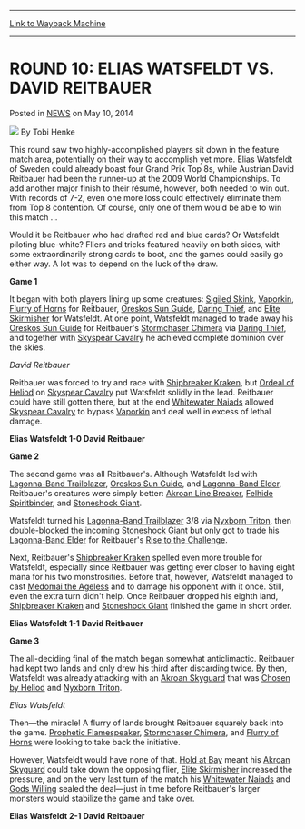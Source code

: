 
---
[Link to Wayback Machine](https://web.archive.org/web/20220119073031/https://magic.wizards.com/en/articles/archive/round-10-elias-watsfeldt-vs-david-reitbauer-2014-05-10)

[_metadata_:author]:- "Tobi Henke"
[_metadata_:description]:- "This round saw two highly-accomplished players sit down in the feature match area, potentially on their way to accomplish yet more. Elias Watsfeldt of Sweden could already boast four Grand Prix Top 8s, while Austrian David Reitbauer had been the runner-up at the 2009 World Championships. To add another major finish to their résumé, however, both needed to win out. With records"
[_metadata_:generator]:- "Drupal 7 (http://drupal.org)"
[_metadata_:node]:- "214916"
[_metadata_:publish_date]:- "2014-05-10"
[_metadata_:source]:- "div-main-content"
[_metadata_:title]:- "ROUND 10: ELIAS WATSFELDT VS. DAVID REITBAUER"
[_metadata_:wayback_capture_timestamp]:- "2022-01-19 07:30:31"
[_metadata_:wayback_raw_url]:- "https://web.archive.org/web/20220119073031id_/https://magic.wizards.com/en/articles/archive/round-10-elias-watsfeldt-vs-david-reitbauer-2014-05-10"
[_metadata_:wayback_url]:- "https://magic.wizards.com/en/articles/archive/round-10-elias-watsfeldt-vs-david-reitbauer-2014-05-10"
---


ROUND 10: ELIAS WATSFELDT VS. DAVID REITBAUER
=============================================



 Posted in [NEWS](/en/articles)
 on May 10, 2014 






![](https://media.magic.wizards.com/styles/auth_small/public/images/person/henke_author.jpg)
By Tobi Henke











This round saw two highly-accomplished players sit down in the feature match area, potentially on their way to accomplish yet more. Elias Watsfeldt of Sweden could already boast four Grand Prix Top 8s, while Austrian David Reitbauer had been the runner-up at the 2009 World Championships. To add another major finish to their résumé, however, both needed to win out. With records of 7-2, even one more loss could effectively eliminate them from Top 8 contention. Of course, only one of them would be able to win this match ...


Would it be Reitbauer who had drafted red and blue cards? Or Watsfeldt piloting blue-white? Fliers and tricks featured heavily on both sides, with some extraordinarily strong cards to boot, and the games could easily go either way. A lot was to depend on the luck of the draw.



**Game 1**




 It began with both players lining up some creatures: [Sigiled Skink](https://gatherer.wizards.com/Pages/Card/Details.aspx?name=Sigiled+Skink), [Vaporkin](https://gatherer.wizards.com/Pages/Card/Details.aspx?name=Vaporkin), [Flurry of Horns](https://gatherer.wizards.com/Pages/Card/Details.aspx?name=Flurry+of+Horns) for Reitbauer, [Oreskos Sun Guide](https://gatherer.wizards.com/Pages/Card/Details.aspx?name=Oreskos+Sun+Guide), [Daring Thief](https://gatherer.wizards.com/Pages/Card/Details.aspx?name=Daring+Thief), and [Elite Skirmisher](https://gatherer.wizards.com/Pages/Card/Details.aspx?name=Elite+Skirmisher) for Watsfeldt. At one point, Watsfeldt managed to trade away his [Oreskos Sun Guide](https://gatherer.wizards.com/Pages/Card/Details.aspx?name=Oreskos+Sun+Guide) for Reitbauer's [Stormchaser Chimera](https://gatherer.wizards.com/Pages/Card/Details.aspx?name=Stormchaser+Chimera) via [Daring Thief](https://gatherer.wizards.com/Pages/Card/Details.aspx?name=Daring+Thief), and together with [Skyspear Cavalry](https://gatherer.wizards.com/Pages/Card/Details.aspx?name=Skyspear+Cavalry) he achieved complete dominion over the skies.






*David Reitbauer*

  

 Reitbauer was forced to try and race with [Shipbreaker Kraken](https://gatherer.wizards.com/Pages/Card/Details.aspx?name=Shipbreaker+Kraken), but [Ordeal of Heliod](https://gatherer.wizards.com/Pages/Card/Details.aspx?name=Ordeal+of+Heliod) on [Skyspear Cavalry](https://gatherer.wizards.com/Pages/Card/Details.aspx?name=Skyspear+Cavalry) put Watsfeldt solidly in the lead. Reitbauer could have still gotten there, but at the end [Whitewater Naiads](https://gatherer.wizards.com/Pages/Card/Details.aspx?name=Whitewater+Naiads) allowed [Skyspear Cavalry](https://gatherer.wizards.com/Pages/Card/Details.aspx?name=Skyspear+Cavalry) to bypass [Vaporkin](https://gatherer.wizards.com/Pages/Card/Details.aspx?name=Vaporkin) and deal well in excess of lethal damage.




**Elias Watsfeldt 1-0 David Reitbauer**



  

**Game 2**




 The second game was all Reitbauer's. Although Watsfeldt led with [Lagonna-Band Trailblazer](https://gatherer.wizards.com/Pages/Card/Details.aspx?name=Lagonna-Band+Trailblazer), [Oreskos Sun Guide](https://gatherer.wizards.com/Pages/Card/Details.aspx?name=Oreskos+Sun+Guide), and [Lagonna-Band Elder](https://gatherer.wizards.com/Pages/Card/Details.aspx?name=Lagonna-Band+Elder), Reitbauer's creatures were simply better: [Akroan Line Breaker](https://gatherer.wizards.com/Pages/Card/Details.aspx?name=Akroan+Line+Breaker), [Felhide Spiritbinder](https://gatherer.wizards.com/Pages/Card/Details.aspx?name=Felhide+Spiritbinder), and [Stoneshock Giant](https://gatherer.wizards.com/Pages/Card/Details.aspx?name=Stoneshock+Giant).




 Watsfeldt turned his [Lagonna-Band Trailblazer](https://gatherer.wizards.com/Pages/Card/Details.aspx?name=Lagonna-Band+Trailblazer) 3/8 via [Nyxborn Triton](https://gatherer.wizards.com/Pages/Card/Details.aspx?name=Nyxborn+Triton), then double-blocked the incoming [Stoneshock Giant](https://gatherer.wizards.com/Pages/Card/Details.aspx?name=Stoneshock+Giant) but only got to trade his [Lagonna-Band Elder](https://gatherer.wizards.com/Pages/Card/Details.aspx?name=Lagonna-Band+Elder) for Reitbauer's [Rise to the Challenge](https://gatherer.wizards.com/Pages/Card/Details.aspx?name=Rise+to+the+Challenge).




 Next, Reitbauer's [Shipbreaker Kraken](https://gatherer.wizards.com/Pages/Card/Details.aspx?name=Shipbreaker+Kraken) spelled even more trouble for Watsfeldt, especially since Reitbauer was getting ever closer to having eight mana for his two monstrosities. Before that, however, Watsfeldt managed to cast [Medomai the Ageless](https://gatherer.wizards.com/Pages/Card/Details.aspx?name=Medomai+the+Ageless) and to damage his opponent with it once. Still, even the extra turn didn't help. Once Reitbauer dropped his eighth land, [Shipbreaker Kraken](https://gatherer.wizards.com/Pages/Card/Details.aspx?name=Shipbreaker+Kraken) and [Stoneshock Giant](https://gatherer.wizards.com/Pages/Card/Details.aspx?name=Stoneshock+Giant) finished the game in short order.




**Elias Watsfeldt 1-1 David Reitbauer**



  

**Game 3**




 The all-deciding final of the match began somewhat anticlimactic. Reitbauer had kept two lands and only drew his third after discarding twice. By then, Watsfeldt was already attacking with an [Akroan Skyguard](https://gatherer.wizards.com/Pages/Card/Details.aspx?name=Akroan+Skyguard) that was [Chosen by Heliod](https://gatherer.wizards.com/Pages/Card/Details.aspx?name=Chosen+by+Heliod) and [Nyxborn Triton](https://gatherer.wizards.com/Pages/Card/Details.aspx?name=Nyxborn+Triton).






*Elias Watsfeldt*

  

 Then—the miracle! A flurry of lands brought Reitbauer squarely back into the game. [Prophetic Flamespeaker](https://gatherer.wizards.com/Pages/Card/Details.aspx?name=Prophetic+Flamespeaker), [Stormchaser Chimera](https://gatherer.wizards.com/Pages/Card/Details.aspx?name=Stormchaser+Chimera), and [Flurry of Horns](https://gatherer.wizards.com/Pages/Card/Details.aspx?name=Flurry+of+Horns) were looking to take back the initiative.




 However, Watsfeldt would have none of that. [Hold at Bay](https://gatherer.wizards.com/Pages/Card/Details.aspx?name=Hold+at+Bay) meant his [Akroan Skyguard](https://gatherer.wizards.com/Pages/Card/Details.aspx?name=Akroan+Skyguard) could take down the opposing flier, [Elite Skirmisher](https://gatherer.wizards.com/Pages/Card/Details.aspx?name=Elite+Skirmisher) increased the pressure, and on the very last turn of the match his [Whitewater Naiads](https://gatherer.wizards.com/Pages/Card/Details.aspx?name=Whitewater+Naiads) and [Gods Willing](https://gatherer.wizards.com/Pages/Card/Details.aspx?name=Gods+Willing) sealed the deal—just in time before Reitbauer's larger monsters would stabilize the game and take over.




**Elias Watsfeldt 2-1 David Reitbauer**








